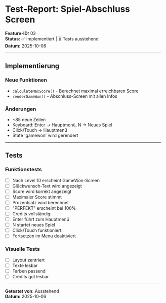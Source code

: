 # Test-Report: Spiel-Abschluss Screen

**Feature-ID:** 03  
**Status:** ✅ Implementiert | ⏳ Tests ausstehend  
**Datum:** 2025-10-06

---

## Implementierung

### Neue Funktionen
- `calculateMaxScore()` - Berechnet maximal erreichbaren Score
- `renderGameWon()` - Abschluss-Screen mit allen Infos

### Änderungen
- ~85 neue Zeilen
- Keyboard: Enter → Hauptmenü, N → Neues Spiel
- Click/Touch → Hauptmenü
- State 'gamewon' wird gerendert

---

## Tests

### Funktionstests
- [ ] Nach Level 10 erscheint GameWon-Screen
- [ ] Glückwunsch-Text wird angezeigt
- [ ] Score wird korrekt angezeigt
- [ ] Maximaler Score stimmt
- [ ] Prozentsatz wird berechnet
- [ ] "PERFEKT" erscheint bei 100%
- [ ] Credits vollständig
- [ ] Enter führt zum Hauptmenü
- [ ] N startet neues Spiel
- [ ] Click/Touch funktioniert
- [ ] Fortsetzen im Menu deaktiviert

### Visuelle Tests
- [ ] Layout zentriert
- [ ] Texte lesbar
- [ ] Farben passend
- [ ] Credits gut lesbar

---

**Getestet von:** Ausstehend  
**Datum:** 2025-10-06
